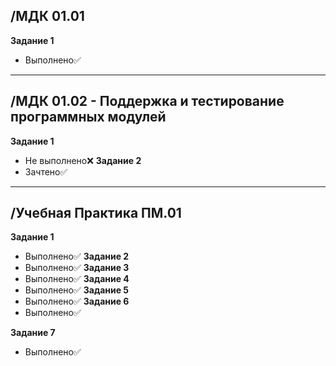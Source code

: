 ## /МДК 01.01
**Задание 1**
- Выполнено✅
---
## /МДК 01.02 - Поддержка и тестирование программных модулей
**Задание 1**
- Не выполнено❌
**Задание 2**
- Зачтено✅
---
## /Учебная Практика ПМ.01
**Задание 1**
- Выполнено✅
**Задание 2**
- Выполнено✅
**Задание 3**
- Выполнено✅
**Задание 4**
- Выполнено✅
**Задание 5**
- Выполнено✅
**Задание 6**
- Выполнено✅

**Задание 7**
- Выполнено✅